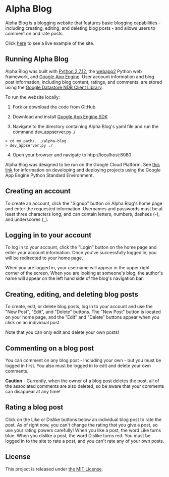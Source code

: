 

# Alpha Blog

Alpha Blog is a blogging website that features basic blogging 
capabilities - including creating, editing, and deleting blog posts - 
and allows users to comment on and rate posts.

Click [here](https://alpha-blog-1.appspot.com/) to see a live example 
of the site.


## Running Alpha Blog

Alpha Blog was built with [Python 2.7.12](https://www.python.org/downloads/), 
the [webapp2](https://webapp2.readthedocs.io/en/latest/) 
Python web framework, and 
[Google App Engine](https://cloud.google.com/appengine/docs/python/). User 
account information and blog post information, including blog content, 
ratings, and comments, are stored using the 
[Google Datastore NDB Client Library](https://cloud.google.com/appengine/docs/python/ndb/). 

To run the website locally:

1. Fork or download the code from GitHub

2. Download and install [Google App Engine SDK](https://cloud.google.com/appengine/docs/python/download) 

3. Navigate to the directory containing Alpha Blog's yaml file and 
run the command dev_appserver.py ./
```
> cd my_path/.../alpha-blog
> dev_appserver.py ./
```

4. Open your browser and navigate to http://localhost:8080

Alpha Blog was designed to be run on the Google Cloud Platform. See 
[this link](https://cloud.google.com/appengine/docs/python/) for 
information on developing and deploying projects using the 
Google App Engine Python Standard Environment.



## Creating an account 

To create an account, click the "Signup" button on Alpha Blog's 
home page and enter the requested information. Usernames and passwords must 
be at least three characters long, and can contain letters, numbers, 
dashses (-), and underscores (_).


## Logging in to your account 

To log in to your account, click the "Login" button on the home page and 
enter your account information. Once you've successfully logged in, you will 
be redirected to your home page.

When you are logged in, your username will appear in the upper right 
corner of the screen. When you are looking at someone's blog, the 
author's name will appear on the left hand side of the blog's 
navigation bar.


## Creating, editing, and deleting blog posts

To create, edit, or delete blog posts, log in to your account and use the 
"New Post", "Edit", and "Delete" buttons. The "New Post" button is located 
on your home page, and the "Edit" and "Delete" buttons appear when you click 
on an individual post.

Note that you can only edit and delete your own posts!


## Commenting on a blog post

You can comment on any blog post - including your own - but you must be logged 
in first. You also must be logged in to edit and delete your own comments.

**Caution** - Currently, when the owner of a blog post deletes the post, all of the 
associated comments are also deleted, so be aware that your comments can 
disappear at any time!


## Rating a blog post

Click on the Like or Dislike buttons below an individual blog post to rate the post. 
As of right now, you can't change the rating that you give a post, so use your 
rating powers carefully! When you like a post, the word Like turns blue. When you 
dislike a post, the word Dislike turns red. You must be logged in to the site to rate 
a post, and you can't rate any of your own posts.



## License

This project is released under [the MIT License](https://github.com/lmitchell4/alpha-blog/blob/master/LICENSE).

